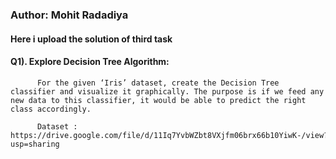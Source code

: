 ### Author: Mohit Radadiya
#### Here i upload the solution of third task
#### Q1). Explore Decision Tree Algorithm:
          For the given ‘Iris’ dataset, create the Decision Tree classifier and visualize it graphically. The purpose is if we feed any new data to this classifier, it would be able to predict the right class accordingly.
          
          Dataset : https://drive.google.com/file/d/11Iq7YvbWZbt8VXjfm06brx66b10YiwK-/view?usp=sharing
